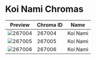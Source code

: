 # Koi Nami Chromas



| Preview | Chroma ID | Name |
|---------|-----------|------|
| ![267004](https://raw.communitydragon.org/latest/plugins/rcp-be-lol-game-data/global/default/v1/champion-chroma-images/267/267004.png) | 267004 | Koi Nami |
| ![267005](https://raw.communitydragon.org/latest/plugins/rcp-be-lol-game-data/global/default/v1/champion-chroma-images/267/267005.png) | 267005 | Koi Nami |
| ![267006](https://raw.communitydragon.org/latest/plugins/rcp-be-lol-game-data/global/default/v1/champion-chroma-images/267/267006.png) | 267006 | Koi Nami |
